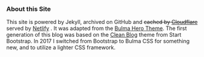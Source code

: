 ### About this Site
This site is powered by Jekyll, archived on GitHub and ~~cached by [Cloudflare](https://www.cloudflare.com/)~~ served by [Netlify](https://www.netlify.com) . It was adapted from the [Bulma Hero Theme](https://dansup.github.io/bulma-templates/). The first generation of this blog was based on the [Clean Blog](https://github.com/BlackrockDigital/startbootstrap-clean-blog-jekyll) theme from Start Bootstrap. In 2017 I switched from Bootstrap to Bulma CSS for something new, and to utilize a lighter CSS framework.
